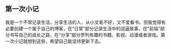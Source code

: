 ## 第一次小记

我是一个不常记录生活，分享生活的人，从小文笔不好，又不爱看书。但我觉得有必要创建一个属于自己的博客，在“日常”部分记录生活中的逗逼故事，在“前端”部分书写自己的成长之路，在“分享”部分罗列有趣的书籍、影视、动漫或者游戏。第一次小记就想到这些，希望自己能坚持更新下去。